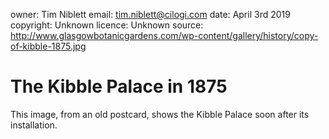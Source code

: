 owner: Tim Niblett
email: tim.niblett@cilogi.com
date: April 3rd 2019
copyright: Unknown
licence: Unknown
source: http://www.glasgowbotanicgardens.com/wp-content/gallery/history/copy-of-kibble-1875.jpg

# The Kibble Palace in 1875

This image, from an old postcard, shows the Kibble Palace soon after
its installation.